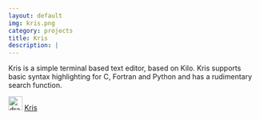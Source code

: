 ```yaml
---
layout: default
img: kris.png
category: projects
title: Kris
description: |
---
```


Kris is a simple terminal based text editor, based on Kilo. Kris supports
basic syntax highlighting for C, Fortran and Python and has a rudimentary
search function.

<img src="https://github.githubassets.com/images/modules/logos_page/GitHub-Mark.png" alt="drawing" width="28"/> [Kris](https://github.com/saultyevil/Kris/)
